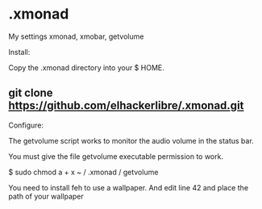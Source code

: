 # .xmonad
My settings xmonad, xmobar, getvolume

Install:

Copy the .xmonad directory into your $ HOME.

git clone https://github.com/elhackerlibre/.xmonad.git
--------------------------------------------------------
Configure:

The getvolume script works to monitor the audio volume in the status bar.

You must give the file getvolume executable permission to work.

$ sudo chmod a + x ~ / .xmonad / getvolume

You need to install feh to use a wallpaper.
And edit line 42 and place the path of your wallpaper
